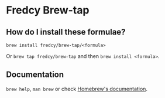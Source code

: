 # Fredcy Brew-tap

## How do I install these formulae?

`brew install fredcy/brew-tap/<formula>`

Or `brew tap fredcy/brew-tap` and then `brew install <formula>`.

## Documentation

`brew help`, `man brew` or check [Homebrew's documentation](https://docs.brew.sh).
